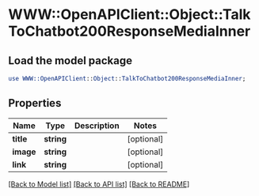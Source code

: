 # WWW::OpenAPIClient::Object::TalkToChatbot200ResponseMediaInner

## Load the model package
```perl
use WWW::OpenAPIClient::Object::TalkToChatbot200ResponseMediaInner;
```

## Properties
Name | Type | Description | Notes
------------ | ------------- | ------------- | -------------
**title** | **string** |  | [optional] 
**image** | **string** |  | [optional] 
**link** | **string** |  | [optional] 

[[Back to Model list]](../README.md#documentation-for-models) [[Back to API list]](../README.md#documentation-for-api-endpoints) [[Back to README]](../README.md)


